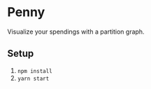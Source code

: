 # Penny

Visualize your spendings with a partition graph.

## Setup
1. `npm install`
2. `yarn start`